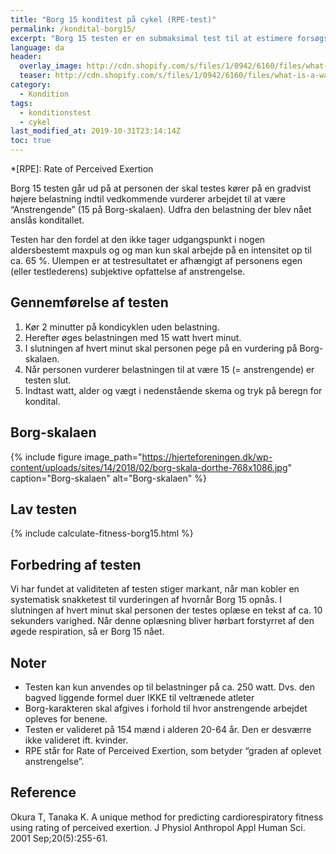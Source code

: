```yaml
---
title: "Borg 15 konditest på cykel (RPE-test)"
permalink: /kondital-borg15/
excerpt: "Borg 15 testen er en submaksimal test til at estimere forsøgspersonens kondital."
language: da
header:
  overlay_image: http://cdn.shopify.com/s/files/1/0942/6160/files/what-is-a-wattbike-indoor-bike-trainer.jpg?v=1522914210
  teaser: http://cdn.shopify.com/s/files/1/0942/6160/files/what-is-a-wattbike-indoor-bike-trainer.jpg?v=1522914210
category:
  - Kondition
tags:
  - konditionstest
  - cykel
last_modified_at: 2019-10-31T23:14:14Z
toc: true
---
```


*[RPE]: Rate of Perceived Exertion

Borg 15 testen går ud på at personen der skal testes kører på en gradvist højere belastning indtil vedkommende vurderer arbejdet til at være “Anstrengende” (15 på Borg-skalaen). Udfra den belastning der blev nået anslås konditallet.

Testen har den fordel at den ikke tager udgangspunkt i nogen aldersbestemt maxpuls og og man kun skal arbejde på en intensitet op til ca. 65 %. Ulempen er at testresultatet er afhængigt af personens egen (eller testlederens) subjektive opfattelse af anstrengelse.

## Gennemførelse af testen

1. Kør 2 minutter på kondicyklen uden belastning.
2. Herefter øges belastningen med 15 watt hvert minut.
3. I slutningen af hvert minut skal personen pege på en vurdering på Borg-skalaen.
4. Når personen vurderer belastningen til at være 15 (= anstrengende) er testen slut.
5. Indtast watt, alder og vægt i nedenstående skema og tryk på beregn for kondital.

## Borg-skalaen

{% include figure image_path="https://hjerteforeningen.dk/wp-content/uploads/sites/14/2018/02/borg-skala-dorthe-768x1086.jpg" caption="Borg-skalaen" alt="Borg-skalaen" %}

## Lav testen

{% include calculate-fitness-borg15.html %}

## Forbedring af testen

Vi har fundet at validiteten af testen stiger markant, når man kobler en systematisk snakketest til vurderingen af hvornår Borg 15 opnås. I slutningen af hvert minut skal personen der testes oplæse en tekst af ca. 10 sekunders varighed. Når denne oplæsning bliver hørbart forstyrret af den øgede respiration, så er Borg 15 nået.

## Noter

- Testen kan kun anvendes op til belastninger på ca. 250 watt. Dvs. den bagved liggende formel duer IKKE til veltrænede atleter
- Borg-karakteren skal afgives i forhold til hvor anstrengende arbejdet opleves for benene.
- Testen er valideret på 154 mænd i alderen 20-64 år. Den er desværre ikke valideret ift. kvinder.
- RPE står for Rate of Perceived Exertion, som betyder “graden af oplevet anstrengelse”.

## Reference

Okura T, Tanaka K.
A unique method for predicting cardiorespiratory fitness using rating of perceived exertion.
J Physiol Anthropol Appl Human Sci. 2001 Sep;20(5):255-61.
